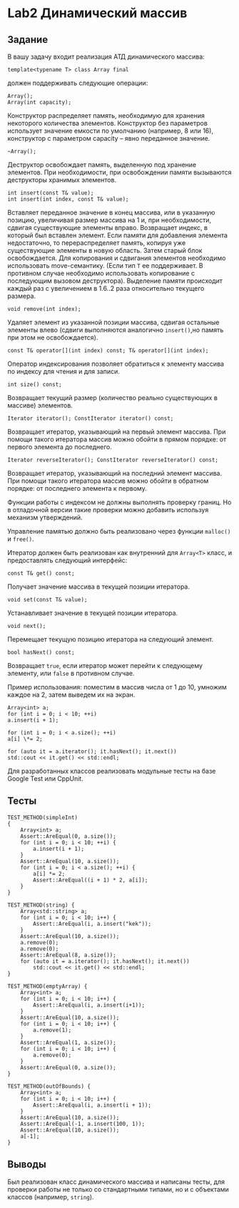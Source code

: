 # Lab2 Динамический массив
## Задание
В вашу задачу входит реализация АТД динамического массива:
```
template<typename T> class Array final
```
должен поддерживать следующие операции:
```
Array();
Array(int capacity);
```
Конструктор распределяет память, необходимую для хранения некоторого количества элементов. 
Конструктор без параметров использует значение емкости по умолчанию (например, 8 или 16), конструктор с параметром capacity – явно переданное значение.
```
~Array();
```
Деструктор освобождает память, выделенную под хранение элементов. 
При необходимости, при освобождении памяти вызываются деструкторы хранимых элементов.
```
int insert(const T& value);
int insert(int index, const T& value);
```
Вставляет переданное значение в конец массива, или в указанную позицию, увеличивая размер массива на 1 и, при необходимости, сдвигая существующие элементы вправо. 
Возвращает индекс, в который был вставлен элемент. Если памяти для добавления элемента недостаточно, то перераспределяет память, копируя уже существующие элементы в новую область. 
Затем старый блок освобождается. Для копирования и сдвигания элементов необходимо использовать move-семантику. 
(Если тип `T` ее поддерживает. В противном случае необходимо использовать копирование с последующим вызовом деструктора). 
Выделение памяти происходит каждый раз с увеличением в 1.6..2 раза относительно текущего размера.
```
void remove(int index);
```
Удаляет элемент из указанной позиции массива, сдвигая остальные элементы влево (сдвиги выполняются аналогично `insert()`,но память при этом не освобождается).
```
const T& operator[](int index) const; T& operator[](int index);
```
Оператор индексирования позволяет обратиться к элементу массива по индексу для чтения и для записи.
```
int size() const;
```
Возвращает текущий размер (количество реально существующих в массиве) элементов.
```
Iterator iterator(); ConstIterator iterator() const;
```
Возвращает итератор, указывающий на первый элемент массива. При помощи такого итератора массив можно обойти в прямом порядке: от первого элемента до последнего.
```
Iterator reverseIterator(); ConstIterator reverseIterator() const;
```
Возвращает итератор, указывающий на последний элемент массива. При помощи такого итератора массив можно обойти в обратном порядке: от последнего элемента к первому.

Функции работы с индексом не должны выполнять проверку границ. Но в отладочной версии такие проверки можно добавить используя механизм утверждений.

Управление памятью должно быть реализовано через функции `malloc()` и `free()`.

Итератор должен быть реализован как внутренний для `Array<T>` класс, и предоставлять следующий интерфейс:
```
const T& get() const;
```
Получает значение массива в текущей позиции итератора.
```
void set(const T& value);
```
Устанавливает значение в текущей позиции итератора.
```
void next();
```
Перемещает текущую позицию итератора на следующий элемент.
```
bool hasNext() const;
```
Возвращает `true`, если итератор может перейти к следующему элементу, или `false` в противном случае.

Пример использования: поместим в массив числа от 1 до 10, умножим каждое на 2, затем выведем их на экран.
```
Array<int> a;
for (int i = 0; i < 10; ++i)
a.insert(i + 1);

for (int i = 0; i < a.size(); ++i)
a[i] \*= 2;

for (auto it = a.iterator(); it.hasNext(); it.next())
std::cout << it.get() << std::endl;
```
Для разработанных классов реализовать модульные тесты на базе Google Test или CppUnit.
## Тесты
```
TEST_METHOD(simpleInt)
{
	Array<int> a;
	Assert::AreEqual(0, a.size());
	for (int i = 0; i < 10; ++i) {
		a.insert(i + 1);
	}
	Assert::AreEqual(10, a.size());
	for (int i = 0; i < a.size(); ++i) {
		a[i] *= 2;
		Assert::AreEqual((i + 1) * 2, a[i]);
	}
}

TEST_METHOD(string) {
	Array<std::string> a;
	for (int i = 0; i < 10; i++) {
		Assert::AreEqual(i, a.insert("kek"));
	}
	Assert::AreEqual(10, a.size());
	a.remove(0);
	a.remove(0);
	Assert::AreEqual(8, a.size());    
	for (auto it = a.iterator(); it.hasNext(); it.next())
		std::cout << it.get() << std::endl;
}

TEST_METHOD(emptyArray) {
	Array<int> a;
	for (int i = 0; i < 10; i++) {
		Assert::AreEqual(i, a.insert(i+1));
	}
	Assert::AreEqual(10, a.size());
	for (int i = 0; i < 10; i++) {
		a.remove(1);
	}
	Assert::AreEqual(1, a.size());
	for (int i = 0; i < 10; i++) {
		a.remove(0);
	}
	Assert::AreEqual(0, a.size());
}
		
TEST_METHOD(outOfBounds) {
	Array<int> a;
	for (int i = 0; i < 10; i++) {
		Assert::AreEqual(i, a.insert(i + 1));
	}
	Assert::AreEqual(10, a.size());
	Assert::AreEqual(-1, a.insert(100, 1));
	Assert::AreEqual(10, a.size());
	a[-1];
}
```
## Выводы
Был реализован класс динамического массива и написаны тесты, для проверки работы не только со стандартными типами, но и с объектами классов (например, `string`).
